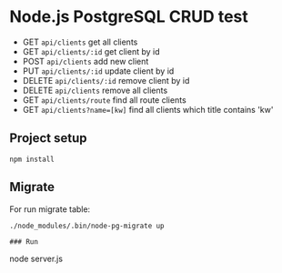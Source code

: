 # Node.js PostgreSQL CRUD test

- GET     `api/clients`	            get all clients
- GET     `api/clients/:id`         get client by id
- POST    `api/clients`             add new client
- PUT     `api/clients/:id`         update client by id
- DELETE  `api/clients/:id`         remove client by id
- DELETE  `api/clients`             remove all clients
- GET     `api/clients/route`   find all route clients
- GET     `api/clients?name=[kw]`  find all clients which title contains 'kw'

## Project setup
```
npm install
```

## Migrate

For run migrate table:

```
./node_modules/.bin/node-pg-migrate up

### Run
```
node server.js
```
